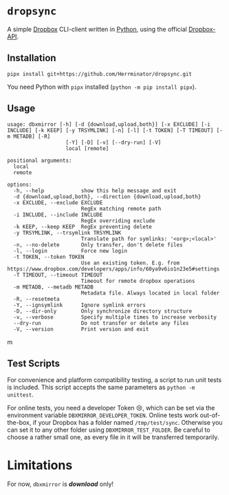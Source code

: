 # `dropsync`

A simple [Dropbox](https://dropbox.com) CLI-client written in [Python](https://python.org), using the
official [Dropbox-API](https://www.dropbox.com/developers/documentation).

## Installation

`pipx install git+https://github.com/Herrminator/dropsync.git`

You need Python with `pipx` installed (`python -m pip install pipx`).

## Usage

``` 
usage: dbxmirror [-h] [-d {download,upload,both}] [-x EXCLUDE] [-i INCLUDE] [-k KEEP] [-y TRSYMLINK] [-n] [-l] [-t TOKEN] [-T TIMEOUT] [-m METADB] [-R]
                   [-Y] [-D] [-v] [--dry-run] [-V]
                   local [remote]

positional arguments:
  local
  remote

options:
  -h, --help            show this help message and exit
  -d {download,upload,both}, --direction {download,upload,both}
  -x EXCLUDE, --exclude EXCLUDE
                        RegEx matching remote path
  -i INCLUDE, --include INCLUDE
                        RegEx overriding exclude
  -k KEEP, --keep KEEP  RegEx preventing delete
  -y TRSYMLINK, --trsymlink TRSYMLINK
                        Translate path for symlinks: '<org>;<local>'
  -n, --no-delete       Only transfer, don't delete files
  -l, --login           Force new login
  -t TOKEN, --token TOKEN
                        Use an existing token. E.g. from https://www.dropbox.com/developers/apps/info/60ya9v6io1n23e5#settings
  -T TIMEOUT, --timeout TIMEOUT
                        Timeout for remote dropbox operations
  -m METADB, --metadb METADB
                        Metadata file. Always located in local folder
  -R, --resetmeta
  -Y, --ignsymlink      Ignore symlink errors
  -D, --dir-only        Only synchronize directory structure
  -v, --verbose         Specify multiple times to increase verbosity
  --dry-run             Do not transfer or delete any files
  -V, --version         Print version and exit
```
m
## Test Scripts

For convenience and platform compatibility testing, a script to run unit tests is included.
This script accepts the same parameters as `python -m unittest`.

For online tests, you need a developer Token 😢, which can be set via the environment variable
`DBXMIRROR_DEVELOPER_TOKEN`. Online tests work out-of-the-box, if your Dropbox has a folder
named `/tmp/test/sync`. Otherwise you can set it to any other folder using `DBXMIRROR_TEST_FOLDER`.
Be careful to choose a rather small one, as every file in it will be transferred temporarily.

# Limitations

For now, `dbxmirror` is ***download*** only!
